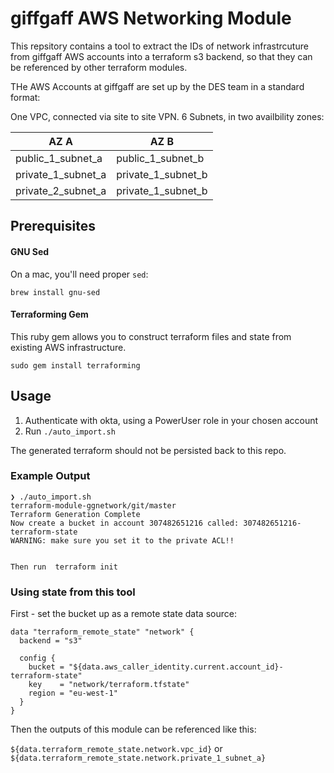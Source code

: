 # giffgaff AWS Networking Module

This repsitory contains a tool to extract the IDs of network infrastrcuture from giffgaff AWS accounts into a terraform s3 backend, so that they can be referenced by other terraform modules.


THe AWS Accounts at giffgaff are set up by the DES team in a standard format:


One VPC, connected via site to site VPN.
6 Subnets, in two availbility zones:

| AZ A                   | AZ B                  |
| ---------------------- | --------------------- |
| public\_1\_subnet\_a   | public\_1\_subnet\_b  |
| private\_1\_subnet\_a  | private\_1\_subnet\_b |
| private\_2\_subnet\_a  | private\_1\_subnet\_b |




## Prerequisites

#### GNU Sed
On a mac, you'll need proper `sed`:

    brew install gnu-sed

#### Terraforming Gem

This ruby gem allows you to construct terraform files and state from existing AWS infrastructure.

    sudo gem install terraforming

## Usage

1. Authenticate with okta, using a PowerUser role in your chosen account
1. Run `./auto_import.sh`


The generated terraform should not be persisted back to this repo.


### Example Output
```
❯ ./auto_import.sh                                                                                                                                                  terraform-module-ggnetwork/git/master
Terraform Generation Complete
Now create a bucket in account 307482651216 called: 307482651216-terraform-state
WARNING: make sure you set it to the private ACL!!


Then run  terraform init
```


### Using state from this tool

First - set the bucket up as a remote state data source:
```
data "terraform_remote_state" "network" {
  backend = "s3"

  config {
    bucket = "${data.aws_caller_identity.current.account_id}-terraform-state"
    key    = "network/terraform.tfstate"
    region = "eu-west-1"
  }
}
```

Then the outputs of this module can be referenced like this:

`${data.terraform_remote_state.network.vpc_id}`
or
`${data.terraform_remote_state.network.private_1_subnet_a}`


